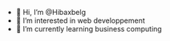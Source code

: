 - 👋 Hi, I’m @Hibaxbelg
- 👀 I’m interested in web developpement
- 🌱 I’m currently learning business computing


<!---
Hibaxbelg/Hibaxbelg is a ✨ special ✨ repository because its `README.md` (this file) appears on your GitHub profile.
You can click the Preview link to take a look at your changes.
--->
